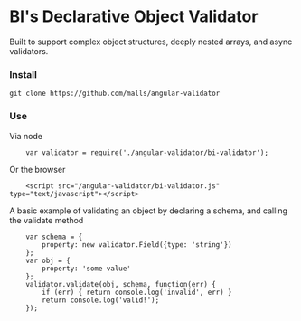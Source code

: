 BI's Declarative Object Validator
=================================

Built to support complex object structures, deeply nested arrays, and async validators.


### Install

```git clone https://github.com/malls/angular-validator```


### Use
Via node

```
	var validator = require('./angular-validator/bi-validator');
```

Or the browser

```
	<script src="/angular-validator/bi-validator.js" type="text/javascript"></script>
```

A basic example of validating an object by declaring a schema, and calling the validate method

```
	var schema = {
		property: new validator.Field({type: 'string'})
	};
	var obj = {
		property: 'some value'
	};
	validator.validate(obj, schema, function(err) {
		if (err) { return console.log('invalid', err) }
		return console.log('valid!');
	});
```
